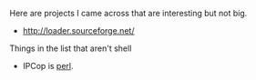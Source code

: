 Here are projects I came across that are interesting but not big.

* http://loader.sourceforge.net/


Things in the list that aren't shell

* IPCop is [perl](http://sourceforge.net/apps/trac/ipcop/browser/ipcop/trunk/src).
